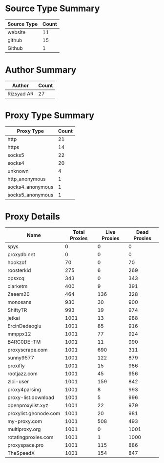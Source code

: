 # Source Type Summary

| Source Type | Count |
|-------------|-------|
| website | 11 |
| github | 15 |
| Github | 1 |


# Author Summary

| Author | Count |
|--------|-------|
| Rizsyad AR | 27 |


# Proxy Type Summary

| Proxy Type | Count |
|------------|-------|
| http | 21 |
| https | 14 |
| socks5 | 22 |
| socks4 | 20 |
| unknown | 4 |
| http_anonymous | 1 |
| socks4_anonymous | 1 |
| socks5_anonymous | 1 |


# Proxy Details

| Name | Total Proxies | Live Proxies | Dead Proxies |
|------|---------------|--------------|---------------|
| spys | 0 | 0 | 0 |
| proxydb.net | 0 | 0 | 0 |
| hookzof | 70 | 0 | 70 |
| roosterkid | 275 | 6 | 269 |
| opsxcq | 343 | 0 | 343 |
| clarketm | 400 | 9 | 391 |
| Zaeem20 | 464 | 136 | 328 |
| monosans | 930 | 30 | 900 |
| ShiftyTR | 993 | 19 | 974 |
| jetkai | 1001 | 13 | 988 |
| ErcinDedeoglu | 1001 | 85 | 916 |
| mmppx12 | 1001 | 77 | 924 |
| B4RC0DE-TM | 1001 | 11 | 990 |
| proxyscrape.com | 1001 | 690 | 311 |
| sunny9577 | 1001 | 122 | 879 |
| proxifly | 1001 | 15 | 986 |
| rootjazz.com | 1001 | 45 | 956 |
| zloi-user | 1001 | 159 | 842 |
| proxy4parsing | 1001 | 8 | 993 |
| proxy-list.download | 1001 | 5 | 996 |
| openproxylist.xyz | 1001 | 22 | 979 |
| proxylist.geonode.com | 1001 | 20 | 981 |
| my-proxy.com | 1001 | 508 | 493 |
| multiproxy.org | 1001 | 0 | 1001 |
| rotatingproxies.com | 1001 | 1 | 1000 |
| proxyspace.pro | 1001 | 115 | 886 |
| TheSpeedX | 1001 | 154 | 847 |
